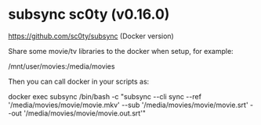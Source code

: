 # subsync sc0ty (v0.16.0)

https://github.com/sc0ty/subsync (Docker version)

Share some movie/tv libraries to the docker when setup, for example:

/mnt/user/movies:/media/movies

Then you can call docker in your scripts as:

docker exec subsync /bin/bash -c "subsync --cli sync --ref '/media/movies/movie/movie.mkv' --sub '/media/movies/movie/movie.srt'  --out '/media/movies/movie/movie.out.srt'"
